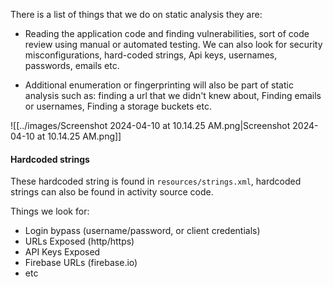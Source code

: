  There is a list of things that we do on static analysis they are:

- Reading the application code and finding vulnerabilities, sort of code review  using manual or automated testing. We can also look for security misconfigurations, hard-coded strings, Api keys, usernames, passwords, emails  etc.

- Additional enumeration or fingerprinting will also be part of static analysis such as: finding a url that we didn't knew about, Finding emails or usernames, Finding a storage buckets etc.


![[../images/Screenshot 2024-04-10 at 10.14.25 AM.png|Screenshot 2024-04-10 at 10.14.25 AM.png]]


#### Hardcoded strings

These hardcoded string is found in `resources/strings.xml`,  hardcoded strings can also be found in activity source code.


Things we look for:
- ﻿﻿Login bypass (username/password, or client credentials)
- ﻿﻿URLs Exposed (http/https)
- ﻿﻿API Keys Exposed
- ﻿﻿Firebase URLs (firebase.io)
- etc

